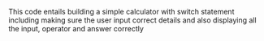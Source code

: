 This code entails building a simple calculator with switch statement including making sure the user input correct details and also displaying
all the input, operator and answer correctly